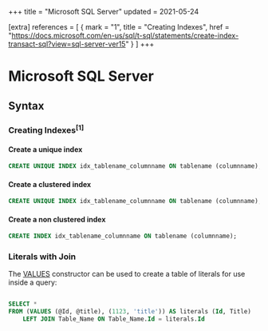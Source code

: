 +++
title = "Microsoft SQL Server"
updated = 2021-05-24

[extra]
references = [
    { mark = "1", title = "Creating Indexes", href = "https://docs.microsoft.com/en-us/sql/t-sql/statements/create-index-transact-sql?view=sql-server-ver15" }
]
+++

# Microsoft SQL Server

## Syntax

### Creating Indexes<sup>[1]</sup>

#### Create a unique index
```sql
CREATE UNIQUE INDEX idx_tablename_columnname ON tablename (columnname);
```

#### Create a clustered index
```sql
CREATE UNIQUE INDEX idx_tablename_columnname ON tablename (columnname);
```

#### Create a non clustered index
```sql
CREATE INDEX idx_tablename_columnname ON tablename (columnname);
```

### Literals with Join

The [VALUES](https://docs.microsoft.com/en-us/sql/t-sql/queries/table-value-constructor-transact-sql?view=sql-server-ver15) constructor can be used to create a table of literals for use inside a query:

```sql

SELECT *
FROM (VALUES (@Id, @title), (1123, 'title')) AS literals (Id, Title)
    LEFT JOIN Table_Name ON Table_Name.Id = literals.Id
```